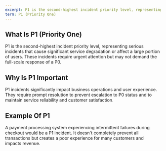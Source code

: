 ```yaml
---
excerpt: P1 is the second-highest incident priority level, representing serious incidents that cause significant service degradation or affect a large portion of users.
term: P1 (Priority One)
---
```

## What Is P1 (Priority One)

P1 is the second-highest incident priority level, representing serious incidents that cause significant service degradation or affect a large portion of users. These incidents require urgent attention but may not demand the full-scale response of a P0.

## Why Is P1 Important

P1 incidents significantly impact business operations and user experience. They require prompt resolution to prevent escalation to P0 status and to maintain service reliability and customer satisfaction.

## Example Of P1

A payment processing system experiencing intermittent failures during checkout would be a P1 incident. It doesn't completely prevent all transactions but creates a poor experience for many customers and impacts revenue.